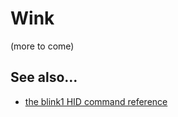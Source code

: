 # Wink

(more to come)

## See also…

* [the blink1 HID command reference](https://github.com/todbot/blink1/blob/master/docs/blink1-hid-commands.md)
